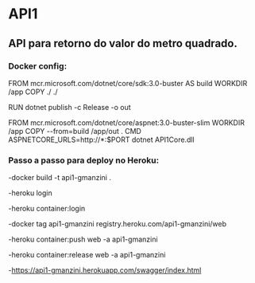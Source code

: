 # API1
## API para retorno do valor do metro quadrado.


### Docker config:

FROM mcr.microsoft.com/dotnet/core/sdk:3.0-buster AS build
WORKDIR /app
COPY ./ ./

RUN dotnet publish -c Release -o out

FROM mcr.microsoft.com/dotnet/core/aspnet:3.0-buster-slim
WORKDIR /app
COPY --from=build /app/out .
CMD ASPNETCORE_URLS=http://*:$PORT dotnet API1Core.dll

### Passo a passo para deploy no Heroku:

-docker build -t api1-gmanzini .

-heroku login

-heroku container:login

-docker tag api1-gmanzini registry.heroku.com/api1-gmanzini/web

-heroku container:push web -a api1-gmanzini

-heroku container:release web -a api1-gmanzini

-https://api1-gmanzini.herokuapp.com/swagger/index.html
